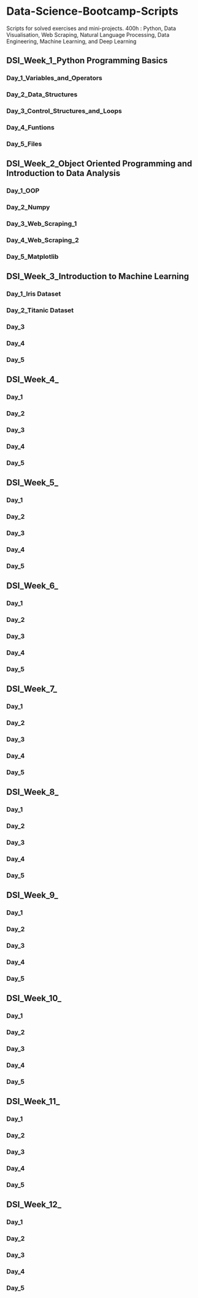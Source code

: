 # Data-Science-Bootcamp-Scripts
Scripts for solved exercises and mini-projects.
400h : Python, Data Visualisation, Web Scraping, Natural Language Processing, Data Engineering, Machine Learning, and Deep Learning

## DSI_Week_1_Python Programming Basics
### Day_1_Variables_and_Operators
### Day_2_Data_Structures
### Day_3_Control_Structures_and_Loops
### Day_4_Funtions
### Day_5_Files

## DSI_Week_2_Object Oriented Programming and Introduction to Data Analysis
### Day_1_OOP
### Day_2_Numpy
### Day_3_Web_Scraping_1
### Day_4_Web_Scraping_2
### Day_5_Matplotlib

## DSI_Week_3_Introduction to Machine Learning
### Day_1_Iris Dataset
### Day_2_Titanic Dataset
### Day_3
### Day_4
### Day_5

## DSI_Week_4_
### Day_1
### Day_2
### Day_3
### Day_4
### Day_5

## DSI_Week_5_
### Day_1
### Day_2
### Day_3
### Day_4
### Day_5

## DSI_Week_6_
### Day_1
### Day_2
### Day_3
### Day_4
### Day_5

## DSI_Week_7_
### Day_1
### Day_2
### Day_3
### Day_4
### Day_5

## DSI_Week_8_
### Day_1
### Day_2
### Day_3
### Day_4
### Day_5

## DSI_Week_9_
### Day_1
### Day_2
### Day_3
### Day_4
### Day_5

## DSI_Week_10_
### Day_1
### Day_2
### Day_3
### Day_4
### Day_5

## DSI_Week_11_
### Day_1
### Day_2
### Day_3
### Day_4
### Day_5

## DSI_Week_12_
### Day_1
### Day_2
### Day_3
### Day_4
### Day_5
